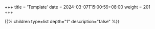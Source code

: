 +++
title = 'Template'
date = 2024-03-07T15:00:59+08:00
weight = 201
+++

{{% children type=list  depth="1" description="false" %}}

